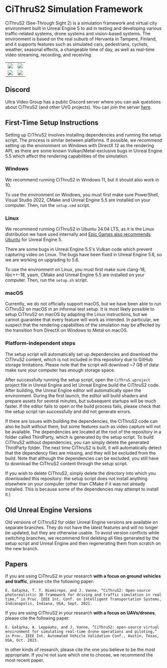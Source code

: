 # CiThruS2 Simulation Framework

CiThruS2 (See-Through Sight 2) is a simulation framework and virtual city environment built in Unreal Engine 5 to aid in testing and developing various traffic-related systems, drone systems and vision-based systems. The environment is based on the real suburb of Hervanta in Tampere, Finland, and it supports features such as simulated cars, pedestrians, cyclists, weather, seasonal effects, a changeable time of day, as well as real-time video streaming, recording, and receiving.

<table>
    <tr>
        <td><img src="https://ultravideo.fi/img/cithrus/screenshot-0.png"></td>
        <td><img src="https://ultravideo.fi/img/cithrus/screenshot-1.png"></td>
    </tr>
    <tr>
        <td><img src="https://ultravideo.fi/img/cithrus/screenshot-2.png"></td>
        <td><img src="https://ultravideo.fi/img/cithrus/screenshot-3.png"></td>
    </tr>
</table>

## Discord

Ultra Video Group has a public Discord server where you can ask questions about CiThruS2 (and other UVG projects). You can join the server [here](https://discord.gg/fZpub7BPUA).

## First-Time Setup Instructions

Setting up CiThruS2 involves installing dependencies and running the setup script. The process is similar between platforms. If possible, we recommend setting up the environment on Windows with DirectX 12 as the rendering API, as there are some known Vulkan/Metal-exclusive bugs in Unreal Engine 5.5 which affect the rendering capabilities of the simulation.

### Windows

We recommend running CiThruS2 in Windows 11, but it should also work in 10.

To use the environment on Windows, you must first make sure PowerShell, Visual Studio 2022, CMake and Unreal Engine 5.5 are installed on your computer. Then, run the `setup.cmd` script.

### Linux

We recommend running CiThruS2 in Ubuntu 24.04 LTS, as it is the Linux distribution we have used internally and [Epic Games also recommends Ubuntu](https://dev.epicgames.com/documentation/en-us/unreal-engine/linux-development-quickstart-for-unreal-engine) for Unreal Engine 5.

There are some bugs in Unreal Engine 5.5's Vulkan code which prevent capturing video on Linux. The bugs have been fixed in Unreal Engine 5.6, so we are working on upgrading to 5.6.

To use the environment on Linux, you must first make sure clang-18, libc++-18, yasm, CMake and Unreal Engine 5.5 are installed on your computer. Then, run the `setup.sh` script.

### macOS

Currently, we do not officially support macOS, but we have been able to run CiThruS2 on macOS in an informal test setup. It is most likely possible to setup CiThruS2 on macOS by adapting the Linux instructions, but we cannot guarantee that every feature will work as intended. In particular, we suspect that the rendering capabilities of the simulation may be affected by the transition from DirectX on Windows to Metal on macOS.

### Platform-independent steps

The setup script will automatically set up dependencies and download the CiThruS2 content, which is not included in this repository due to GitHub storage limitations. Please note that the script will download ~7 GB of data: make sure your computer has enough storage space.

After successfully running the setup script, open the `CiThruS.uproject` project file in Unreal Engine and let Unreal Engine build the CiThruS2 code. After building, the Unreal Engine editor will automatically open the environment. During the first launch, the editor will build shaders and prepare assets for several minutes, but subsequent startups will be much faster. If the editor fails to open or the build process fails, please check that the setup script ran successfully and did not generate errors.

If there are issues with building the dependencies, the CiThruS2 code can also be built without them, but some features such as video capture will not be available. The dependencies are located at the root of the repository in a folder called ThirdParty, which is generated by the setup script. To build CiThruS2 without dependencies, you can simply delete the generated ThirdParty folder. The next time CiThruS2 is built, it will automatically detect that the dependency files are missing, and they will be excluded from the build. Note that although the dependencies can be excluded, you still have to download the CiThruS2 content through the setup script.

If you wish to delete CiThruS2, simply delete the directory into which you downloaded this repository: the setup script does not install anything elsewhere on your computer (other than CMake if it was not already installed. This is because some of the dependencies may attempt to install it.)

## Old Unreal Engine Versions

Old versions of CiThruS2 for older Unreal Engine versions are available on separate branches. They do not have the latest features and will no longer be updated, but they are otherwise usable. To avoid version conflicts while switching branches, we recommend first deleting all files generated by the setup script and Unreal Engine and then regenerating them from scratch on the new branch.

## Papers

If you are using CiThruS2 in your research **with a focus on ground vehicles and traffic**, please cite the following paper: 

`E. Gałązka, T. T. Niemirepo, and J. Vanne, “CiThruS2: Open-source photorealistic 3D framework for driving and traffic simulation in real time,” in Proc. IEEE Int. Conf. on Intelligent Transportation Systems, Indianapolis, Indiana, USA, Sept. 2021. `

If you are using CiThruS2 in your research **with a focus on UAVs/drones**, please cite the following paper: 

`E. Gałązka, A. Leppäaho, and J. Vanne, “CiThruS2: open-source virtual environment for simulating real-time drone operations and piloting,” in Proc. IEEE Int. Automated Vehicle Validation Conf., Austin, Texas, USA, Oct. 2023. `

In other kinds of research, please cite the one you believe to be the most appropriate. If you're not sure which one to choose, we recommend the most recent paper.
